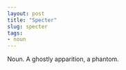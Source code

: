 ```yaml
---
layout: post
title: "Specter"
slug: specter
tags:
- noun
---
```


Noun. A ghostly apparition, a phantom.
